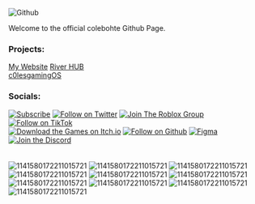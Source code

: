 ![Github](https://github.com/user-attachments/assets/df08596e-0b11-4147-bc15-96298eafe3b9)

Welcome to the official colebohte Github Page.<br>

### Projects:<br>
[My Website](https://c0lesgamingdev.github.io/ "The C0LEsGaMinG Website")
[River HUB](https://c0lesgamingdev.github.io/river-HUB "River HUB")<br>
[c0lesgamingOS](https://c0lesgamingdev.github.io/c0lesgamingOS "c0lesgamingOS")

### Socials:<br>
[![Subscribe](https://gist.githubusercontent.com/cxmeel/0dbc95191f239b631c3874f4ccf114e2/raw/youtube-icon.svg)](https://www.youtube.com/@colesgaminggames/)
[![Follow on Twitter](https://gist.githubusercontent.com/cxmeel/0dbc95191f239b631c3874f4ccf114e2/raw/twitter_legacy-icon.svg)](https://www.x.com/colebohte/)
[![Join The Roblox Group](https://gist.githubusercontent.com/cxmeel/0dbc95191f239b631c3874f4ccf114e2/raw/roblox_dev-icon.svg)](https://www.roblox.com/groups/16673824/)
[![Follow on TikTok](https://gist.githubusercontent.com/cxmeel/0dbc95191f239b631c3874f4ccf114e2/raw/tiktok-icon.svg)](https://www.tiktok.com/@c0lesgaminggames/)<br>
[![Download the Games on Itch.io](https://gist.githubusercontent.com/cxmeel/0dbc95191f239b631c3874f4ccf114e2/raw/itch-icon.svg)](https://river-games.itch.io/)
[![Follow on Github](https://gist.githubusercontent.com/cxmeel/0dbc95191f239b631c3874f4ccf114e2/raw/github-icon.svg)](https://github.com/colebohte/)
[![Figma](https://gist.githubusercontent.com/cxmeel/0dbc95191f239b631c3874f4ccf114e2/raw/figma_blue-icon.svg)](#Figma)
[![Join the Discord](https://gist.githubusercontent.com/cxmeel/0dbc95191f239b631c3874f4ccf114e2/raw/discord-icon.svg)](https://discord.gg/8KBD6xXnzE)
<br><br><br>
![1141580172211015721](https://github.com/user-attachments/assets/ae04180b-70e6-47bc-98b3-d8ff224c9f94)
![1141580172211015721](https://github.com/user-attachments/assets/ae04180b-70e6-47bc-98b3-d8ff224c9f94)
![1141580172211015721](https://github.com/user-attachments/assets/ae04180b-70e6-47bc-98b3-d8ff224c9f94)
![1141580172211015721](https://github.com/user-attachments/assets/ae04180b-70e6-47bc-98b3-d8ff224c9f94)
![1141580172211015721](https://github.com/user-attachments/assets/ae04180b-70e6-47bc-98b3-d8ff224c9f94)
![1141580172211015721](https://github.com/user-attachments/assets/ae04180b-70e6-47bc-98b3-d8ff224c9f94)
![1141580172211015721](https://github.com/user-attachments/assets/ae04180b-70e6-47bc-98b3-d8ff224c9f94)
![1141580172211015721](https://github.com/user-attachments/assets/ae04180b-70e6-47bc-98b3-d8ff224c9f94)
![1141580172211015721](https://github.com/user-attachments/assets/ae04180b-70e6-47bc-98b3-d8ff224c9f94)
![1141580172211015721](https://github.com/user-attachments/assets/ae04180b-70e6-47bc-98b3-d8ff224c9f94)
